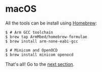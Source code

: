 # macOS

All the tools can be install using [Homebrew]:

[Homebrew]: http://brew.sh/

``` console
$ # Arm GCC toolchain
$ brew tap ArmMbed/homebrew-formulae
$ brew install arm-none-eabi-gcc

$ # Minicom and OpenOCD
$ brew install minicom openocd
```

That's all! Go to the [next section].

[next section]: verify.md
